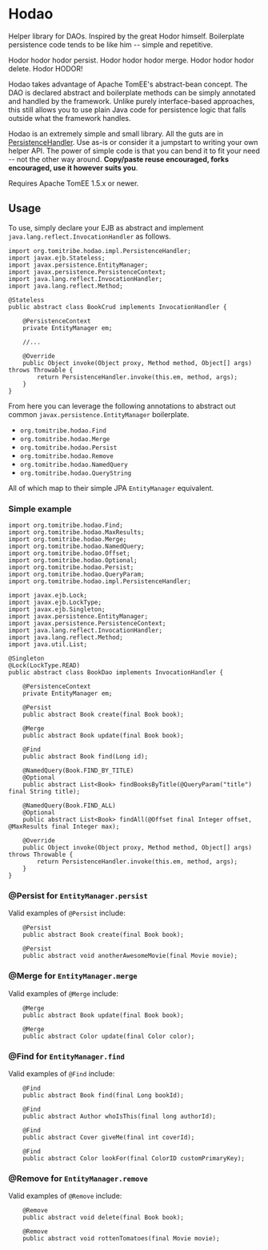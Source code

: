 # Hodao

Helper library for DAOs.  Inspired by the great Hodor himself.  Boilerplate persistence code tends to be like him -- simple and repetitive.

Hodor hodor hodor persist. Hodor hodor hodor merge.  Hodor hodor hodor delete.  Hodor HODOR!

Hodao takes advantage of Apache TomEE's abstract-bean concept.  The DAO is declared abstract and boilerplate methods can be simply annotated and handled by the framework.  Unlike purely interface-based approaches, this still allows you to use plain Java code for persistence logic that falls outside what the framework handles.

Hodao is an extremely simple and small library.  All the guts are in [PersistenceHandler](https://github.com/tomitribe/hodao/blob/master/src/main/java/org/tomitribe/hodao/impl/PersistenceHandler.java).  Use as-is or consider it a jumpstart to writing your own helper API.  The power of simple code is that you can bend it to fit your need -- not the other way around.  **Copy/paste reuse encouraged, forks encouraged, use it however suits you**. 

Requires Apache TomEE 1.5.x or newer.

## Usage

To use, simply declare your EJB as abstract and implement `java.lang.reflect.InvocationHandler` as follows.

````
import org.tomitribe.hodao.impl.PersistenceHandler;
import javax.ejb.Stateless;
import javax.persistence.EntityManager;
import javax.persistence.PersistenceContext;
import java.lang.reflect.InvocationHandler;
import java.lang.reflect.Method;

@Stateless
public abstract class BookCrud implements InvocationHandler {

    @PersistenceContext
    private EntityManager em;

    //...

    @Override
    public Object invoke(Object proxy, Method method, Object[] args) throws Throwable {
        return PersistenceHandler.invoke(this.em, method, args);
    }
}
````

From here you can leverage the following annotations to abstract out common `javax.persistence.EntityManager` boilerplate.

- `org.tomitribe.hodao.Find`
- `org.tomitribe.hodao.Merge`
- `org.tomitribe.hodao.Persist`
- `org.tomitribe.hodao.Remove`
- `org.tomitribe.hodao.NamedQuery`
- `org.tomitribe.hodao.QueryString`

All of which map to their simple JPA `EntityManager` equivalent.

### Simple example

````
import org.tomitribe.hodao.Find;
import org.tomitribe.hodao.MaxResults;
import org.tomitribe.hodao.Merge;
import org.tomitribe.hodao.NamedQuery;
import org.tomitribe.hodao.Offset;
import org.tomitribe.hodao.Optional;
import org.tomitribe.hodao.Persist;
import org.tomitribe.hodao.QueryParam;
import org.tomitribe.hodao.impl.PersistenceHandler;

import javax.ejb.Lock;
import javax.ejb.LockType;
import javax.ejb.Singleton;
import javax.persistence.EntityManager;
import javax.persistence.PersistenceContext;
import java.lang.reflect.InvocationHandler;
import java.lang.reflect.Method;
import java.util.List;

@Singleton
@Lock(LockType.READ)
public abstract class BookDao implements InvocationHandler {

    @PersistenceContext
    private EntityManager em;

    @Persist
    public abstract Book create(final Book book);

    @Merge
    public abstract Book update(final Book book);

    @Find
    public abstract Book find(Long id);

    @NamedQuery(Book.FIND_BY_TITLE)
    @Optional
    public abstract List<Book> findBooksByTitle(@QueryParam("title") final String title);

    @NamedQuery(Book.FIND_ALL)
    @Optional
    public abstract List<Book> findAll(@Offset final Integer offset, @MaxResults final Integer max);

    @Override
    public Object invoke(Object proxy, Method method, Object[] args) throws Throwable {
        return PersistenceHandler.invoke(this.em, method, args);
    }
}
````

### @Persist for `EntityManager.persist`

Valid examples of `@Persist` include:

````
    @Persist
    public abstract Book create(final Book book);

    @Persist
    public abstract void anotherAwesomeMovie(final Movie movie);
````


### @Merge for `EntityManager.merge`

Valid examples of `@Merge` include:

````
    @Merge
    public abstract Book update(final Book book);

    @Merge
    public abstract Color update(final Color color);
````

### @Find for `EntityManager.find`

Valid examples of `@Find` include:

````
    @Find
    public abstract Book find(final Long bookId);

    @Find
    public abstract Author whoIsThis(final long authorId);

    @Find
    public abstract Cover giveMe(final int coverId);

    @Find
    public abstract Color lookFor(final ColorID customPrimaryKey);
````

### @Remove for `EntityManager.remove`

Valid examples of `@Remove` include:

````
    @Remove
    public abstract void delete(final Book book);

    @Remove
    public abstract void rottenTomatoes(final Movie movie);
````
